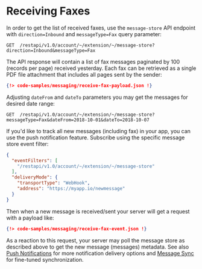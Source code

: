 # Receiving Faxes

In order to get the list of received faxes, use the `message-store` API endpoint with `direction=Inbound` and `messageType=Fax` query parameter:

```http
GET  /restapi/v1.0/account/~/extension/~/message-store?direction=Inbound&messageType=Fax
```

The API response will contain a list of fax messages paginated by 100 (records per page) received yesterday. Each fax can be retrieved as a single PDF file attachment that includes all pages sent by the sender:

```json
{!> code-samples/messaging/receive-fax-payload.json !} 
```

Adjusting `dateFrom` and `dateTo` parameters you may get the messages for desired date range:

```http
GET  /restapi/v1.0/account/~/extension/~/message-store?messageType=Fax&dateFrom=2018-10-01&dateTo=2018-10-07
```

If you'd like to track all new messages (including fax) in your app, you can use the push notification feature. Subscribe using the specific message store event filter:

```json
{
  "eventFilters": [
    "/restapi/v1.0/account/~/extension/~/message-store"
  ],
  "deliveryMode": {
    "transportType": "WebHook",
    "address": "https://myapp.io/newmessage"
  }
}
```

Then when a new message is received/sent your server will get a request with a payload like:

```json
{!> code-samples/messaging/receive-fax-event.json !} 
```

As a reaction to this request, your server may poll the message store as described above to get the new message (messages) metadata. See also [Push Notifications](../../../notifications/) for more notification delivery options and [Message Sync](../../message-store/message-sync/) for fine-tuned synchronization.
